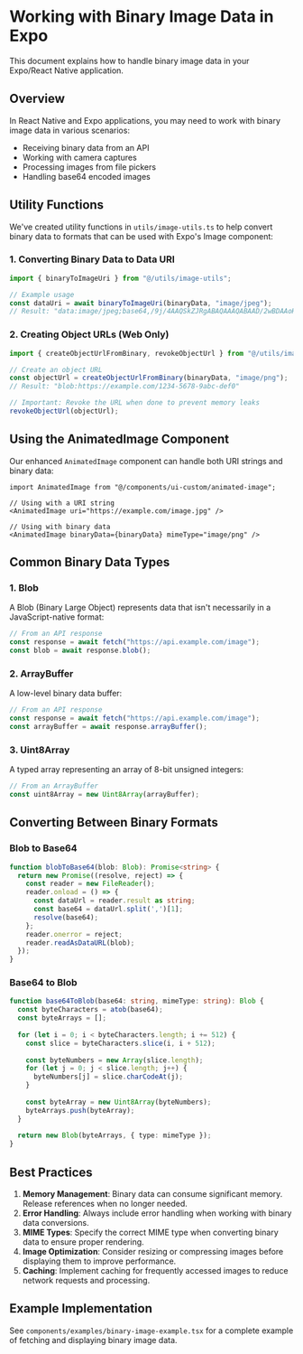 # Working with Binary Image Data in Expo

This document explains how to handle binary image data in your Expo/React Native application.

## Overview

In React Native and Expo applications, you may need to work with binary image data in various scenarios:

- Receiving binary data from an API
- Working with camera captures
- Processing images from file pickers
- Handling base64 encoded images

## Utility Functions

We've created utility functions in `utils/image-utils.ts` to help convert binary data to formats that can be used with Expo's Image component:

### 1. Converting Binary Data to Data URI

```typescript
import { binaryToImageUri } from "@/utils/image-utils";

// Example usage
const dataUri = await binaryToImageUri(binaryData, "image/jpeg");
// Result: "data:image/jpeg;base64,/9j/4AAQSkZJRgABAQAAAQABAAD/2wBDAAoHBwgHBg..."
```

### 2. Creating Object URLs (Web Only)

```typescript
import { createObjectUrlFromBinary, revokeObjectUrl } from "@/utils/image-utils";

// Create an object URL
const objectUrl = createObjectUrlFromBinary(binaryData, "image/png");
// Result: "blob:https://example.com/1234-5678-9abc-def0"

// Important: Revoke the URL when done to prevent memory leaks
revokeObjectUrl(objectUrl);
```

## Using the AnimatedImage Component

Our enhanced `AnimatedImage` component can handle both URI strings and binary data:

```tsx
import AnimatedImage from "@/components/ui-custom/animated-image";

// Using with a URI string
<AnimatedImage uri="https://example.com/image.jpg" />

// Using with binary data
<AnimatedImage binaryData={binaryData} mimeType="image/png" />
```

## Common Binary Data Types

### 1. Blob

A Blob (Binary Large Object) represents data that isn't necessarily in a JavaScript-native format:

```typescript
// From an API response
const response = await fetch("https://api.example.com/image");
const blob = await response.blob();
```

### 2. ArrayBuffer

A low-level binary data buffer:

```typescript
// From an API response
const response = await fetch("https://api.example.com/image");
const arrayBuffer = await response.arrayBuffer();
```

### 3. Uint8Array

A typed array representing an array of 8-bit unsigned integers:

```typescript
// From an ArrayBuffer
const uint8Array = new Uint8Array(arrayBuffer);
```

## Converting Between Binary Formats

### Blob to Base64

```typescript
function blobToBase64(blob: Blob): Promise<string> {
  return new Promise((resolve, reject) => {
    const reader = new FileReader();
    reader.onload = () => {
      const dataUrl = reader.result as string;
      const base64 = dataUrl.split(',')[1];
      resolve(base64);
    };
    reader.onerror = reject;
    reader.readAsDataURL(blob);
  });
}
```

### Base64 to Blob

```typescript
function base64ToBlob(base64: string, mimeType: string): Blob {
  const byteCharacters = atob(base64);
  const byteArrays = [];
  
  for (let i = 0; i < byteCharacters.length; i += 512) {
    const slice = byteCharacters.slice(i, i + 512);
    
    const byteNumbers = new Array(slice.length);
    for (let j = 0; j < slice.length; j++) {
      byteNumbers[j] = slice.charCodeAt(j);
    }
    
    const byteArray = new Uint8Array(byteNumbers);
    byteArrays.push(byteArray);
  }
  
  return new Blob(byteArrays, { type: mimeType });
}
```

## Best Practices

1. **Memory Management**: Binary data can consume significant memory. Release references when no longer needed.
2. **Error Handling**: Always include error handling when working with binary data conversions.
3. **MIME Types**: Specify the correct MIME type when converting binary data to ensure proper rendering.
4. **Image Optimization**: Consider resizing or compressing images before displaying them to improve performance.
5. **Caching**: Implement caching for frequently accessed images to reduce network requests and processing.

## Example Implementation

See `components/examples/binary-image-example.tsx` for a complete example of fetching and displaying binary image data.

